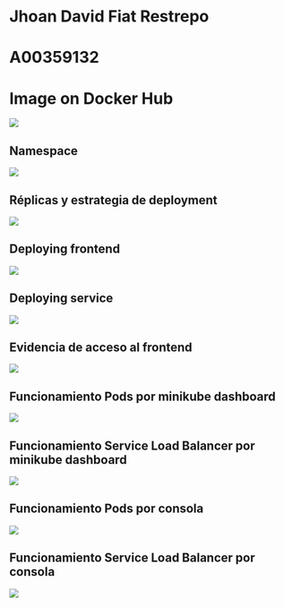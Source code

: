 # Jhoan David Fiat Restrepo
# A00359132


# Image on Docker Hub


![](https://i.imgur.com/QzozCpL.png)


## Namespace

![](https://i.imgur.com/ZxFPtlI.png)

## Réplicas y estrategia de deployment

![](https://i.imgur.com/zIA0Xfi.png)


## Deploying frontend

![](https://i.imgur.com/XSU18oH.png)

## Deploying service


![](https://i.imgur.com/KcA7yTP.png)


## Evidencia de acceso al frontend 

![](https://i.imgur.com/X5MqEzo.png)
## Funcionamiento Pods por minikube dashboard

![](https://i.imgur.com/mn8vWHY.png)

## Funcionamiento Service Load Balancer por minikube dashboard

![](https://i.imgur.com/h67e2aD.png)


## Funcionamiento Pods por consola

![](https://i.imgur.com/rPbSaum.png)

## Funcionamiento Service Load Balancer por consola

![](https://i.imgur.com/lvxS7jy.png)

